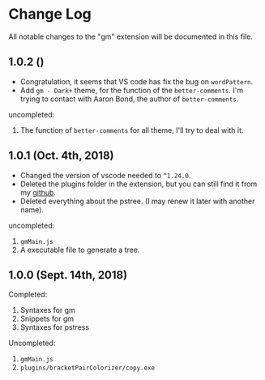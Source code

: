 # Change Log
All notable changes to the "gm" extension will be documented in this file.

<!-- Check [Keep a Changelog](http://keepachangelog.com/) for recommendations on how to structure this file. -->

## 1.0.2 ()

* Congratulation, it seems that VS code has fix the bug on `wordPattern`.
* Add `gm - Dark+` theme, for the function of the `better-comments`. I'm trying to contact with Aaron Bond, the author of `better-comments`.

uncompleted:
1. The function of `better-comments` for all theme, I'll try to deal with it.

## 1.0.1 (Oct. 4th, 2018)

* Changed the version of vscode needed to `^1.24.0`.
* Deleted the plugins folder in the extension, but you can still find it from my [github](https://github.com/GiacomoZheng/vscode-gm).
* Deleted everything about the pstree. (I may renew it later with another name).

uncompleted:
1. `gmMain.js`
2. A executable file to generate a tree.

##  1.0.0 (Sept. 14th, 2018)
<!-- Initial release -->
Completed:
1. Syntaxes for gm
2. Snippets for gm
3. Syntaxes for pstress

Uncompleted:
1. `gmMain.js`
2. `plugins/bracketPairColorizer/copy.exe`

<!-- ## [Unreleased] -->
